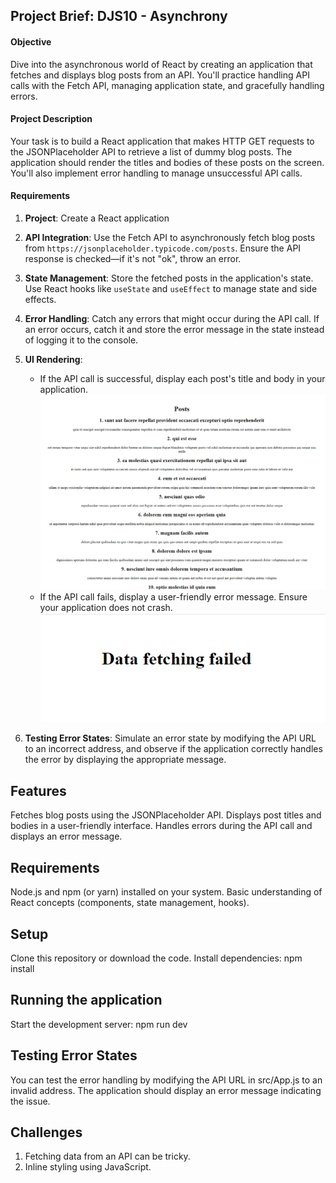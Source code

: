 ## Project Brief: DJS10 - Asynchrony

#### Objective
Dive into the asynchronous world of React by creating an application that fetches and displays blog posts from an API. You'll practice handling API calls with the Fetch API, managing application state, and gracefully handling errors.

#### Project Description
Your task is to build a React application that makes HTTP GET requests to the JSONPlaceholder API to retrieve a list of dummy blog posts. The application should render the titles and bodies of these posts on the screen. You'll also implement error handling to manage unsuccessful API calls.

#### Requirements

1. **Project**: Create a React application

1. **API Integration**: Use the Fetch API to asynchronously fetch blog posts from `https://jsonplaceholder.typicode.com/posts`. Ensure the API response is checked—if it's not "ok", throw an error.
2. **State Management**: Store the fetched posts in the application's state. Use React hooks like `useState` and `useEffect` to manage state and side effects.
3. **Error Handling**: Catch any errors that might occur during the API call. If an error occurs, catch it and store the error message in the state instead of logging it to the console.
4. **UI Rendering**:
   - If the API call is successful, display each post's title and body in your application.
    ![alt text](<images/blog-posts.png>)
   - If the API call fails, display a user-friendly error message. Ensure your application does not crash.
    ![alt text](<images/error-message.png>)
5. **Testing Error States**: Simulate an error state by modifying the API URL to an incorrect address, and observe if the application correctly handles the error by displaying the appropriate message.

## Features
Fetches blog posts using the JSONPlaceholder API.
Displays post titles and bodies in a user-friendly interface.
Handles errors during the API call and displays an error message.

## Requirements
Node.js and npm (or yarn) installed on your system.
Basic understanding of React concepts (components, state management, hooks).

## Setup
Clone this repository or download the code.
Install dependencies:
npm install

## Running the application
Start the development server:
npm run dev

## Testing Error States
You can test the error handling by modifying the API URL in src/App.js to an invalid address. The application should display an error message indicating the issue.

## Challenges

1. Fetching data from an API can be tricky.
2. Inline styling using JavaScript.








